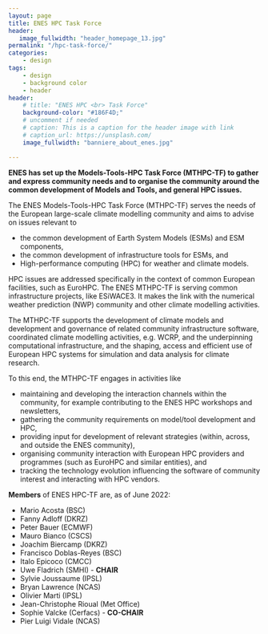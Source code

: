 ```yaml
---
layout: page
title: ENES HPC Task Force
header:
   image_fullwidth: "header_homepage_13.jpg"
permalink: "/hpc-task-force/"
categories:
    - design
tags:
    - design
    - background color
    - header
header:
    # title: "ENES HPC <br> Task Force"
    background-color: "#186F4D;"
    # uncomment if needed
    # caption: This is a caption for the header image with link
    # caption_url: https://unsplash.com/
    image_fullwidth: "banniere_about_enes.jpg"

---
```


**ENES has set up the Models-Tools-HPC Task Force (MTHPC-TF) to gather and express community needs and to organise the community around the common development of Models and Tools, and general HPC issues.**

The ENES Models-Tools-HPC Task Force (MTHPC-TF) serves the needs of the European large-scale climate modelling community and aims to advise on issues relevant to
- the common development of Earth System Models (ESMs) and ESM components,
- the common development of infrastructure tools for ESMs, and
- High-performance computing (HPC) for weather and climate models.
  
HPC issues are addressed specifically in the context of common European facilities, such as EuroHPC. The ENES MTHPC-TF is serving common infrastructure projects, like ESiWACE3. It makes the link with the numerical weather prediction (NWP) community and other climate modelling activities.

The MTHPC-TF supports the development of climate models and development and governance of related community infrastructure software, coordinated climate modelling activities, e.g. WCRP, and the underpinning computational infrastructure, and the shaping, access and efficient use of European HPC systems for simulation and data analysis for climate research.

To this end, the MTHPC-TF engages in activities like
- maintaining and developing the interaction channels within the community, for example contributing to the ENES HPC workshops and newsletters,
- gathering the community requirements on model/tool development and HPC,
- providing input for development of relevant strategies (within, across, and outside the ENES community),
- organising community interaction with European HPC providers and programmes
(such as EuroHPC and similar entities), and
- tracking the technology evolution influencing the software of community interest and interacting with HPC vendors.
 

**Members** of ENES HPC-TF are, as of June 2022:

- Mario Acosta (BSC)
- Fanny Adloff (DKRZ)
- Peter Bauer (ECMWF)
- Mauro Bianco (CSCS)
- Joachim Biercamp (DKRZ)
- Francisco Doblas-Reyes (BSC)
- Italo Epicoco (CMCC)
- Uwe Fladrich (SMHI) - **CHAIR**
- Sylvie Joussaume (IPSL)
- Bryan Lawrence (NCAS)
- Olivier Marti (IPSL)
- Jean-Christophe Rioual (Met Office)
- Sophie Valcke  (Cerfacs) - **CO-CHAIR**
- Pier Luigi Vidale (NCAS)
